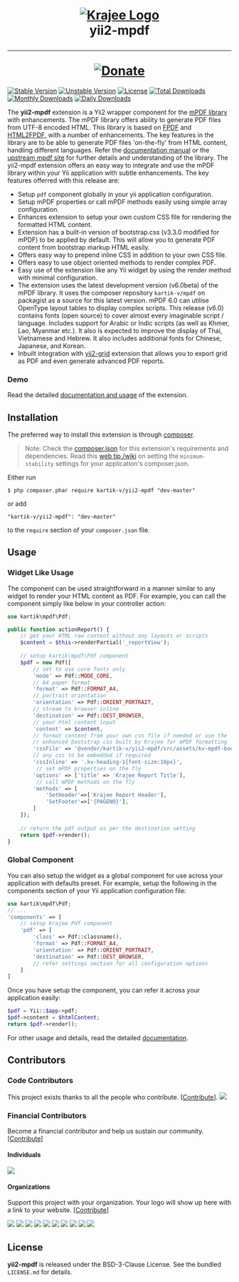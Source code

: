 <h1 align="center">
    <a href="http://demos.krajee.com" title="Krajee Demos" target="_blank">
        <img src="http://kartik-v.github.io/bootstrap-fileinput-samples/samples/krajee-logo-b.png" alt="Krajee Logo"/>
    </a>
    <br>
    yii2-mpdf
    <hr>
    <a href="https://www.paypal.com/cgi-bin/webscr?cmd=_s-xclick&hosted_button_id=DTP3NZQ6G2AYU"
       title="Donate via Paypal" target="_blank">
        <img src="http://kartik-v.github.io/bootstrap-fileinput-samples/samples/donate.png" alt="Donate"/>
    </a>
</h1>

[![Stable Version](https://poser.pugx.org/kartik-v/yii2-mpdf/v/stable)](https://packagist.org/packages/kartik-v/yii2-mpdf)
[![Unstable Version](https://poser.pugx.org/kartik-v/yii2-mpdf/v/unstable)](https://packagist.org/packages/kartik-v/yii2-mpdf)
[![License](https://poser.pugx.org/kartik-v/yii2-mpdf/license)](https://packagist.org/packages/kartik-v/yii2-mpdf)
[![Total Downloads](https://poser.pugx.org/kartik-v/yii2-mpdf/downloads)](https://packagist.org/packages/kartik-v/yii2-mpdf)
[![Monthly Downloads](https://poser.pugx.org/kartik-v/yii2-mpdf/d/monthly)](https://packagist.org/packages/kartik-v/yii2-mpdf)
[![Daily Downloads](https://poser.pugx.org/kartik-v/yii2-mpdf/d/daily)](https://packagist.org/packages/kartik-v/yii2-mpdf)

The **yii2-mpdf** extension is a Yii2 wrapper component for the [mPDF library](http://www.mpdf1.com/) with enhancements. The mPDF library offers ability to generate PDF files from UTF-8 encoded HTML. This library is based on [FPDF](http://www.fpdf.org/) and [HTML2FPDF](http://html2fpdf.sourceforge.net/), with a number of enhancements. The key features in the library are to be able to generate PDF files 'on-the-fly' from HTML content, handling different languages. Refer the [documentation manual](https://mpdf.github.io) or the [upstream mpdf site](http://mpdf1.com) for further details and understanding of the library. The yii2-mpdf extension offers an easy way to integrate and use the mPDF library within your Yii application with subtle enhancements. The key features offerred with this release are:

- Setup `pdf` component globally in your yii application configuration.
- Setup mPDF properties or call mPDF methods easily using simple array configuration.
- Enhances extension to setup your own custom CSS file for rendering the formatted HTML content.
- Extension has a built-in version of bootstrap.css (v3.3.0 modified for mPDF) to be applied by default. This will allow you to generate PDF content from bootstrap markup HTML easily.
- Offers easy way to prepend inline CSS in addition to your own CSS file.
- Offers easy to use object oriented methods to render complex PDF.
- Easy use of the extension like any Yii widget by using the render method with minimal configuration.
- The extension uses the latest development version (v6.0beta) of the mPDF library. It uses the composer repository `kartik-v/mpdf` on packagist as a source for this latest version. mPDF 6.0 can utilise OpenType layout tables to display complex scripts. This release (v6.0) contains fonts (open source) to cover almost every imaginable script / language. Includes support for Arabic or Indic scripts (as well as Khmer, Lao, Myanmar etc.). It also is expected to improve the display of Thai, Vietnamese and Hebrew. It also includes additional fonts for Chinese, Japanese, and Korean.
- Inbuilt integration with [yii2-grid](http://demos.krajee.com/grid) extension that allows you to export grid as PDF and even generate advanced PDF reports.

### Demo
Read the detailed [documentation and usage](http://demos.krajee.com/mpdf) of the extension.

## Installation

The preferred way to install this extension is through [composer](http://getcomposer.org/download/).

> Note: Check the [composer.json](https://github.com/kartik-v/yii2-mpdf/blob/master/composer.json) for this extension's requirements and dependencies. 
Read this [web tip /wiki](http://webtips.krajee.com/setting-composer-minimum-stability-application/) on setting the `minimum-stability` settings for your application's composer.json.

Either run

```
$ php composer.phar require kartik-v/yii2-mpdf "dev-master"
```

or add

```
"kartik-v/yii2-mpdf": "dev-master"
```

to the ```require``` section of your `composer.json` file.

## Usage

### Widget Like Usage
The component can be used straightforward in a manner similar to any widget to render your HTML content as PDF. For example, you 
can call the component simply like below in your controller action:

```php
use kartik\mpdf\Pdf;

public function actionReport() {
    // get your HTML raw content without any layouts or scripts
    $content = $this->renderPartial('_reportView');
    
    // setup kartik\mpdf\Pdf component
    $pdf = new Pdf([
        // set to use core fonts only
        'mode' => Pdf::MODE_CORE, 
        // A4 paper format
        'format' => Pdf::FORMAT_A4, 
        // portrait orientation
        'orientation' => Pdf::ORIENT_PORTRAIT, 
        // stream to browser inline
        'destination' => Pdf::DEST_BROWSER, 
        // your html content input
        'content' => $content,  
        // format content from your own css file if needed or use the
        // enhanced bootstrap css built by Krajee for mPDF formatting 
        'cssFile' => '@vendor/kartik-v/yii2-mpdf/src/assets/kv-mpdf-bootstrap.min.css',
        // any css to be embedded if required
        'cssInline' => '.kv-heading-1{font-size:18px}', 
         // set mPDF properties on the fly
        'options' => ['title' => 'Krajee Report Title'],
         // call mPDF methods on the fly
        'methods' => [ 
            'SetHeader'=>['Krajee Report Header'], 
            'SetFooter'=>['{PAGENO}'],
        ]
    ]);
    
    // return the pdf output as per the destination setting
    return $pdf->render(); 
}
```

### Global Component

You can also setup the widget as a global component for use across your application with defaults preset. For example, setup the following in 
the components section of your Yii application configuration file:

```php
use kartik\mpdf\Pdf;
// ...
'components' => [
    // setup Krajee Pdf component
    'pdf' => [
        'class' => Pdf::classname(),
        'format' => Pdf::FORMAT_A4,
        'orientation' => Pdf::ORIENT_PORTRAIT,
        'destination' => Pdf::DEST_BROWSER,
        // refer settings section for all configuration options
    ]
]
```

Once you have setup the component, you can refer it across your application easily:

```php
$pdf = Yii::$app->pdf;
$pdf->content = $htmlContent;
return $pdf->render();
```

For other usage and details, read the detailed [documentation](http://demos.krajee.com/mpdf).

## Contributors

### Code Contributors

This project exists thanks to all the people who contribute. [[Contribute](CONTRIBUTING.md)].
<a href="https://github.com/kartik-v/yii2-mpdf/graphs/contributors"><img src="https://opencollective.com/yii2-mpdf/contributors.svg?width=890&button=false" /></a>

### Financial Contributors

Become a financial contributor and help us sustain our community. [[Contribute](https://opencollective.com/yii2-mpdf/contribute)]

#### Individuals

<a href="https://opencollective.com/yii2-mpdf"><img src="https://opencollective.com/yii2-mpdf/individuals.svg?width=890"></a>

#### Organizations

Support this project with your organization. Your logo will show up here with a link to your website. [[Contribute](https://opencollective.com/yii2-mpdf/contribute)]

<a href="https://opencollective.com/yii2-mpdf/organization/0/website"><img src="https://opencollective.com/yii2-mpdf/organization/0/avatar.svg"></a>
<a href="https://opencollective.com/yii2-mpdf/organization/1/website"><img src="https://opencollective.com/yii2-mpdf/organization/1/avatar.svg"></a>
<a href="https://opencollective.com/yii2-mpdf/organization/2/website"><img src="https://opencollective.com/yii2-mpdf/organization/2/avatar.svg"></a>
<a href="https://opencollective.com/yii2-mpdf/organization/3/website"><img src="https://opencollective.com/yii2-mpdf/organization/3/avatar.svg"></a>
<a href="https://opencollective.com/yii2-mpdf/organization/4/website"><img src="https://opencollective.com/yii2-mpdf/organization/4/avatar.svg"></a>
<a href="https://opencollective.com/yii2-mpdf/organization/5/website"><img src="https://opencollective.com/yii2-mpdf/organization/5/avatar.svg"></a>
<a href="https://opencollective.com/yii2-mpdf/organization/6/website"><img src="https://opencollective.com/yii2-mpdf/organization/6/avatar.svg"></a>
<a href="https://opencollective.com/yii2-mpdf/organization/7/website"><img src="https://opencollective.com/yii2-mpdf/organization/7/avatar.svg"></a>
<a href="https://opencollective.com/yii2-mpdf/organization/8/website"><img src="https://opencollective.com/yii2-mpdf/organization/8/avatar.svg"></a>
<a href="https://opencollective.com/yii2-mpdf/organization/9/website"><img src="https://opencollective.com/yii2-mpdf/organization/9/avatar.svg"></a>

## License

**yii2-mpdf** is released under the BSD-3-Clause License. See the bundled `LICENSE.md` for details.
